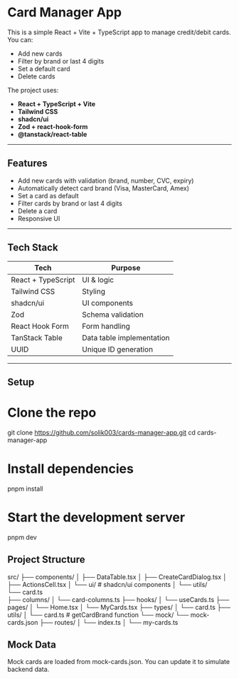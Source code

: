  # Card Manager App

This is a simple React + Vite + TypeScript app to manage credit/debit cards. You can:

- Add new cards
- Filter by brand or last 4 digits
- Set a default card
- Delete cards

The project uses:

- **React + TypeScript + Vite**
- **Tailwind CSS**
- **shadcn/ui**
- **Zod + react-hook-form**
- **@tanstack/react-table**

---

## Features

- Add new cards with validation (brand, number, CVC, expiry)
- Automatically detect card brand (Visa, MasterCard, Amex)
- Set a card as default
- Filter cards by brand or last 4 digits
- Delete a card
- Responsive UI

---

## Tech Stack

| Tech               | Purpose                   |
|--------------------|----------------------------|
| React + TypeScript | UI & logic                 |
| Tailwind CSS       | Styling                    |
| shadcn/ui          | UI components              |
| Zod                | Schema validation          |
| React Hook Form    | Form handling              |
| TanStack Table     | Data table implementation  |
| UUID               | Unique ID generation       |

---

## Setup

# Clone the repo
git clone https://github.com/solik003/cards-manager-app.git
cd cards-manager-app

# Install dependencies
pnpm install 

# Start the development server
pnpm dev

## Project Structure
src/
├── components/
│   ├── DataTable.tsx
│   ├── CreateCardDialog.tsx
│   ├── ActionsCell.tsx
│   └── ui/              # shadcn/ui components
│   └── utils/   
        └── card.ts    
├── columns/
│   └── card-columns.ts
├── hooks/
│   └── useCards.ts
├── pages/
│   └── Home.tsx
│   └── MyCards.tsx
├── types/
│   └── card.ts
├── utils/
│   └── card.ts          # getCardBrand function
└── mock/
    └── mock-cards.json
├── routes/
│   └── index.ts
│   └── my-cards.ts


## Mock Data
Mock cards are loaded from mock-cards.json. You can update it to simulate backend data.
